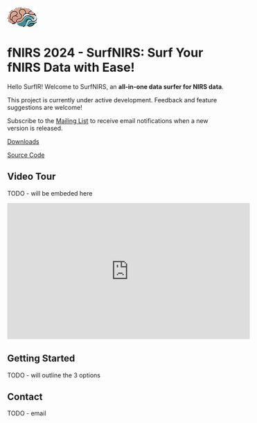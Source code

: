 ![](logo.png)
# fNIRS 2024 - SurfNIRS: Surf Your fNIRS Data with Ease!
Hello SurfIR! Welcome to SurfNIRS, an **all-in-one data surfer for NIRS data**.

This project is currently under active development. Feedback and feature suggestions are welcome!

Subscribe to the [Mailing List](https://uwo.eu.qualtrics.com/jfe/form/SV_8dgnzv86fjWNSl0) to receive email notifications when a new version is released.

[Downloads](https://github.com/Western-SPRINT/SurfNIRS/releases)

[Source Code](https://github.com/Western-SPRINT/SurfNIRS/)

## Video Tour
TODO - will be embeded here

<iframe id="video" width="560" height="315" src="https://github.com/user-attachments/assets/bd96080d-af86-474d-a40f-3b445cdfa40d" frameborder="0" allow="autoplay; encrypted-media" allowfullscreen=""></iframe>

## Getting Started
TODO - will outline the 3 options

## Contact
TODO - email
